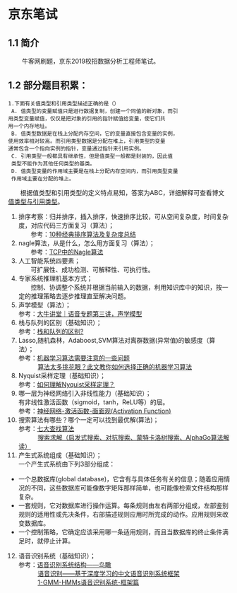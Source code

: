 # 京东笔试
## 1.1 简介
&nbsp;&nbsp;&nbsp;&nbsp;&nbsp;&nbsp;&nbsp;&nbsp;牛客网刷题，京东2019校招数据分析工程师笔试。  
## 1.2 部分题目积累：
````
1.下面有关值类型和引用类型描述正确的是（）
 A. 值类型的变量赋值只是进行数据复制，创建一个同值的新对象，而引
用类型变量赋值，仅仅是把对象的引用的指针赋值给变量，使它们共
用一个内存地址。
 B. 值类型数据是在栈上分配内存空间，它的变量直接包含变量的实例，
使用效率相对较高。而引用类型数据是分配在堆上，引用类型的变量
通常包含一个指向实例的指针，变量通过指针来引用实例。
 C. 引用类型一般都具有继承性，但是值类型一般都是封装的，因此值
 类型不能作为其他任何类型的基类。
 D. 值类型变量的作用域主要是在栈上分配内存空间内，而引用类型变量
 作用域主要在分配的堆上。
````
&nbsp;&nbsp;&nbsp;&nbsp;&nbsp;&nbsp;&nbsp;根据值类型和引用类型的定义特点易知，答案为ABC，详细解释可查看博文[值类型与引用类型](https://blog.csdn.net/lrglgy/article/details/88983662)。  
  

1. 排序考察：归并排序，插入排序，快速排序比较，可从空间复杂度，时间复杂度，对应代码三方面复习（算法）；  
&nbsp;&nbsp;&nbsp;&nbsp;&nbsp;&nbsp;&nbsp;参考：[10种经典排序算法及复杂度总结](https://blog.csdn.net/u011240877/article/details/47723287)
2. nagle算法，从是什么，怎么用方面复习（算法）；  
&nbsp;&nbsp;&nbsp;&nbsp;&nbsp;&nbsp;&nbsp;参考：[TCP中的Nagle算法](https://blog.csdn.net/ce123_zhouwei/article/details/9050797)
3. 人工智能系统四要素；  
&nbsp;&nbsp;&nbsp;&nbsp;&nbsp;&nbsp;&nbsp;可扩展性、成功检测、可解释性、可执行性。
4. 专家系统推理机基本方式；  
&nbsp;&nbsp;&nbsp;&nbsp;&nbsp;&nbsp;&nbsp;控制、协调整个系统并根据当前输入的数据，利用知识库中的知识，按一定的推理策略去逐步推理直至解决问题。
5. 声学模型（算法）；  
参考：[大牛讲堂｜语音专题第三讲，声学模型](https://www.leiphone.com/news/201609/ujyg57ZsXcl9Dipg.html) 
6. 栈与队列的区别（基础知识）；  
参考：[栈和队列的区别?](https://www.jianshu.com/p/393d77f92345)
7. Lasso,随机森林，Adaboost,SVM算法对离群数据(异常值)的敏感度（算法）；  
参考：[机器学习算法需要注意的一些问题](https://www.jianshu.com/p/403be933dab2)  
&nbsp;&nbsp;&nbsp;&nbsp;&nbsp;&nbsp;&nbsp;&nbsp;&nbsp;&nbsp;&nbsp;[算法太多挑花眼？此文教你如何选择正确的机器学习算法](https://www.jiqizhixin.com/articles/choosing-the-right-machine-learning-algorithm)
8. Nyquist采样定理（基础知识）；  
参考：[如何理解Nyquist采样定理？](https://www.zhihu.com/question/24490634)
9. 哪一层为神经网络引入非线性能力（基础知识）；  
有非线性激活函数（sigmoid，tanh，ReLU等）的层。  
参考：[神经网络-激活函数-面面观(Activation Function)](https://blog.csdn.net/cyh_24/article/details/50593400)
10. 搜索算法有哪些？哪个一定可以找到最优解(算法)；  
参考：[七大查找算法](https://www.cnblogs.com/maybe2030/p/4715035.html)  
&nbsp;&nbsp;&nbsp;&nbsp;&nbsp;&nbsp;&nbsp;&nbsp;&nbsp;&nbsp;&nbsp;[搜索求解（启发式搜索、对抗搜索、蒙特卡洛树搜索、AlphaGo算法解读）](https://zhuanlan.zhihu.com/p/48740530)
11. 产生式系统组成（基础知识）；  
一个产生式系统由下列3部分组成：  
 + 一个总数据库(global database)，它含有与具体任务有关的信息；随着应用情况的不同，这些数据库可能像数字矩阵那样简单，也可能像检索文件结构那样复杂。  
 + 一套规则，它对数据库进行操作运算。每条规则由左右两部分组成，左部鉴别规则的适用性或先决条件，右部描述规则应用时所完成的动作。应用规则来改变数据库。  
 + 一个控制策略，它确定应该采用哪一条适用规则，而且当数据库的终止条件满足时，就停止计算。
12. 语音识别系统（基础知识）；  
参考：[语音识别系统结构——鸟瞰](https://blog.csdn.net/by21010/article/details/51506292)  
&nbsp;&nbsp;&nbsp;&nbsp;&nbsp;&nbsp;&nbsp;&nbsp;&nbsp;&nbsp;&nbsp;[语音识别——基于深度学习的中文语音识别系统框架](https://blog.csdn.net/chinatelecom08/article/details/82557715)  
&nbsp;&nbsp;&nbsp;&nbsp;&nbsp;&nbsp;&nbsp;&nbsp;&nbsp;&nbsp;&nbsp;[1-GMM-HMMs语音识别系统-框架篇](https://www.jianshu.com/p/7e936b243014)